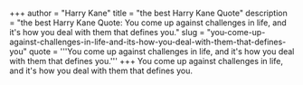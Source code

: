 +++
author = "Harry Kane"
title = "the best Harry Kane Quote"
description = "the best Harry Kane Quote: You come up against challenges in life, and it's how you deal with them that defines you."
slug = "you-come-up-against-challenges-in-life-and-its-how-you-deal-with-them-that-defines-you"
quote = '''You come up against challenges in life, and it's how you deal with them that defines you.'''
+++
You come up against challenges in life, and it's how you deal with them that defines you.
